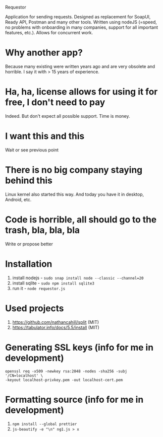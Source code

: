Requestor

Application for sending requests. Designed as replacement for SoapUI, Ready API,
Postman and many other tools. Written using nodeJS (=speed, no problems with
onboarding in many companies, support for all important features, etc.).
Allows for concurrent work.

# Why another app?
Because many existing were written years ago and are very obsolete and horrible.
I say it with > 15 years of experience.

# Ha, ha, license allows for using it for free, I don't need to pay
Indeed. But don't expect all possible support. Time is money.

# I want this and this
Wait or see previous point

# There is no big company staying behind this
Linux kernel also started this way. And today you have it in desktop, Android, etc.

# Code is horrible, all should go to the trash, bla, bla, bla
Write or propose better

# Installation
1. install nodejs - ```sudo snap install node --classic --channel=20```
2. install sqlite - ```sudo npm install sqlite3```
3. run it - ```node requestor.js```

# Used projects
1. https://github.com/nathancahill/split (MIT)
2. https://tabulator.info/docs/5.5/install (MIT)

# Generating SSL keys (info for me in development)
```
openssl req -x509 -newkey rsa:2048 -nodes -sha256 -subj '/CN=localhost' \
-keyout localhost-privkey.pem -out localhost-cert.pem
```

# Formatting source (info for me in development)
1. ```npm install --global prettier```
2. ```js-beautify -e "\n" ng1.js > x```
